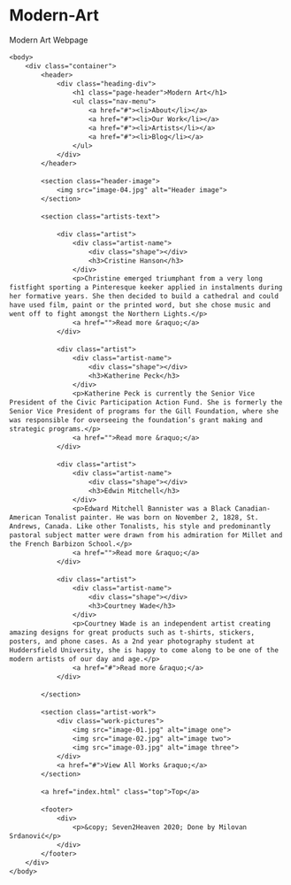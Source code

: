 # Modern-Art
Modern Art Webpage
<!DOCTYPE html>
<html lang="en">
    <head>
        <meta charset="utf-8">
        <meta name="viewport" content="width=device-width", initial-scale="1.0">
        <link rel="stylesheet" href="style.css">
        <title>Modern Art</title>
    </head>
    
    <body>
        <div class="container">
            <header>
                <div class="heading-div">
                    <h1 class="page-header">Modern Art</h1>
                    <ul class="nav-menu">
                        <a href="#"><li>About</li></a>
                        <a href="#"><li>Our Work</li></a>
                        <a href="#"><li>Artists</li></a>
                        <a href="#"><li>Blog</li></a>
                    </ul>
                </div>
            </header>
            
            <section class="header-image">
                <img src="image-04.jpg" alt="Header image">
            </section>
            
            <section class="artists-text">
               
                <div class="artist">
                    <div class="artist-name">
                        <div class="shape"></div>
                        <h3>Cristine Hanson</h3>
                    </div>
                    <p>Christine emerged triumphant from a very long fistfight sporting a Pinteresque keeker applied in instalments during her formative years. She then decided to build a cathedral and could have used film, paint or the printed word, but she chose music and went off to fight amongst the Northern Lights.</p>
                    <a href="">Read more &raquo;</a>
                </div>
                
                <div class="artist">
                    <div class="artist-name">
                        <div class="shape"></div>
                        <h3>Katherine Peck</h3>
                    </div>
                    <p>Katherine Peck is currently the Senior Vice President of the Civic Participation Action Fund. She is formerly the Senior Vice President of programs for the Gill Foundation, where she was responsible for overseeing the foundation’s grant making and strategic programs.</p>
                    <a href="">Read more &raquo;</a>
                </div>
                
                <div class="artist">
                    <div class="artist-name">
                        <div class="shape"></div>
                        <h3>Edwin Mitchell</h3>
                    </div>
                    <p>Edward Mitchell Bannister was a Black Canadian-American Tonalist painter. He was born on November 2, 1828, St. Andrews, Canada. Like other Tonalists, his style and predominantly pastoral subject matter were drawn from his admiration for Millet and the French Barbizon School.</p>
                    <a href="">Read more &raquo;</a>
                </div>
                
                <div class="artist">
                    <div class="artist-name">
                        <div class="shape"></div>
                        <h3>Courtney Wade</h3>
                    </div>
                    <p>Courtney Wade is an independent artist creating amazing designs for great products such as t-shirts, stickers, posters, and phone cases. As a 2nd year photography student at Huddersfield University, she is happy to come along to be one of the modern artists of our day and age.</p>
                    <a href="#">Read more &raquo;</a>
                </div>
                
            </section>
            
            <section class="artist-work">
                <div class="work-pictures">
                    <img src="image-01.jpg" alt="image one">
                    <img src="image-02.jpg" alt="image two">
                    <img src="image-03.jpg" alt="image three">
                </div>
                <a href="#">View All Works &raquo;</a>
            </section>
            
            <a href="index.html" class="top">Top</a>
            
            <footer>
                <div>
                    <p>&copy; Seven2Heaven 2020; Done by Milovan Srdanović</p>
                </div>
            </footer>
        </div>
    </body>
    
</html>
